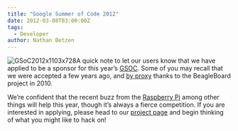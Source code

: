 ```yaml
---
title: "Google Summer of Code 2012"
date: 2012-03-08T03:00:00Z
tags:
  - Developer
author: Nathan Betzen
---
```


![](/images/blog/GSoC2012x1103x728-300x198.webp "GSoC2012x1103x728")A quick note to let our users know that we have applied to be a sponsor for this year’s [GSOC](https://developers.google.com/open-source/gsoc/?csw=1). Some of you may recall that we were accepted a few years ago, and [by proxy](https://elinux.org/BeagleBoard/GSoC/2010_Projects/XBMC) thanks to the BeagleBoard project in 2010.

We’re confident that the recent buzz from the [Raspberry Pi](https://www.raspberrypi.org/blog/xbmc-running-on-raspberry-pi/) among other things will help this year, though it’s always a fierce competition. If you are interested in applying, please head to our [project page](https://kodi.wiki/view/Google_Summer_of_Code_2012) and begin thinking of what you might like to hack on!
